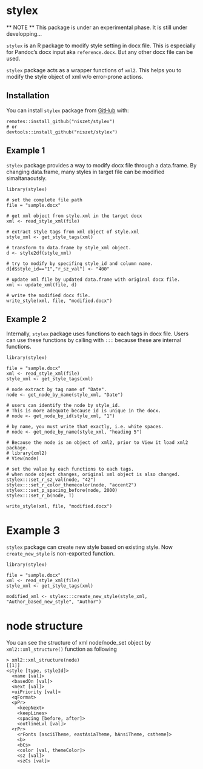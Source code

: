 
<!-- README.md is generated from README.Rmd. Please edit that file -->

stylex
======

<!-- badges: start -->
<!-- badges: end -->

\*\* NOTE \*\* This package is under an experimental phase. It is still
under developping…

`stylex` is an R package to modify style setting in docx file. This is
especially for Pandoc’s docx input aka `reference.docx`. But any other
docx file can be used.

`stylex` package acts as a wrapper functions of `xml2`. This helps you
to modify the style object of xml w/o error-prone actions.

Installation
------------

You can install `stylex` package from
[GitHub](https://github.com/niszet/stylex) with:

    remotes::install_github("niszet/stylex")
    # or
    devtools::install_github("niszet/stylex")

Example 1
---------

`stylex` package provides a way to modify docx file through a
data.frame. By changing data.frame, many styles in target file can be
modified simaltanaoutsly.

    library(stylex)

    # set the complete file path
    file = "sample.docx"

    # get xml object from style.xml in the target docx
    xml <- read_style_xml(file)

    # extract style tags from xml object of style.xml
    style_xml <- get_style_tags(xml)

    # transform to data.frame by style_xml object.
    d <- style2df(style_xml)

    # try to modify by specifing style_id and column name.
    d[d$style_id=="1","r_sz_val"] <- "400"

    # update xml file by updated data.frame with original docx file.
    xml <- update_xml(file, d)

    # write the modified docx file.
    write_style(xml, file, "modified.docx")

Example 2
---------

Internally, `stylex` package uses functions to each tags in docx file.
Users can use these functions by calling with `:::` because these are
internal functions.

    library(stylex)

    file = "sample.docx"
    xml <- read_style_xml(file)
    style_xml <- get_style_tags(xml)

    # node extract by tag name of "Date".
    node <- get_node_by_name(style_xml, "Date")

    # users can identify the node by style_id.
    # This is more adequate because id is unique in the docx.
    # node <- get_node_by_id(style_xml, "1")

    # by name, you must write that exactly, i.e. white spaces.
    # node <- get_node_by_name(style_xml, "heading 5")

    # Because the node is an object of xml2, prior to View it load xml2 package.
    # library(xml2)
    # View(node)

    # set the value by each functions to each tags.
    # when node object changes, original xml object is also changed.
    stylex:::set_r_sz_val(node, "42")
    stylex:::set_r_color_themecolor(node, "accent2")
    stylex:::set_p_spacing_before(node, 2000)
    stylex:::set_r_b(node, T)

    write_style(xml, file, "modified.docx")

Example 3
=========

`stylex` package can create new style based on existing style. Now
`create_new_style` is non-exported function.

    library(stylex)

    file = "sample.docx"
    xml <- read_style_xml(file)
    style_xml <- get_style_tags(xml)

    modified_xml <- stylex:::create_new_style(style_xml, "Author_based_new_style", "Author")

node structure
==============

You can see the structure of xml node/node\_set object by
`xml2::xml_structure()` function as following

    > xml2::xml_structure(node)
    [[1]]
    <style [type, styleId]>
      <name [val]>
      <basedOn [val]>
      <next [val]>
      <uiPriority [val]>
      <qFormat>
      <pPr>
        <keepNext>
        <keepLines>
        <spacing [before, after]>
        <outlineLvl [val]>
      <rPr>
        <rFonts [asciiTheme, eastAsiaTheme, hAnsiTheme, cstheme]>
        <b>
        <bCs>
        <color [val, themeColor]>
        <sz [val]>
        <szCs [val]>
